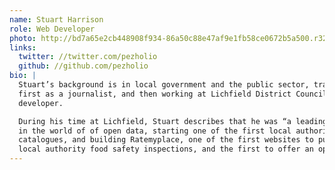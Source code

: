 ```yaml
---
name: Stuart Harrison
role: Web Developer
photo: http://bd7a65e2cb448908f934-86a50c88e47af9e1fb58ce0672b5a500.r32.cf3.rackcdn.com/uploads/assets/61/96/526196f8c0c715e815004298/square_stuart.jpg
links:
  twitter: //twitter.com/pezholio
  github: //github.com/pezholio
bio: |
  Stuart’s background is in local government and the public sector, training
  first as a journalist, and then working at Lichfield District Council as web
  developer.

  During his time at Lichfield, Stuart describes that he was “a leading light
  in the world of of open data, starting one of the first local authority data
  catalogues, and building Ratemyplace, one of the first websites to publish
  local authority food safety inspections, and the first to offer an open API”.
---
```

